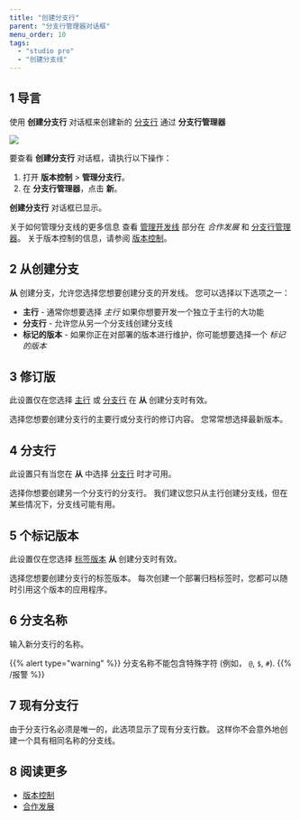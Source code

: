 ```yaml
---
title: "创建分支行"
parent: "分支行管理器对话框"
menu_order: 10
tags:
  - "studio pro"
  - "创建分支线"
---
```


## 1 导言

使用 **创建分支行** 对话框来创建新的 [分支行](version-control#branches) 通过 **分支行管理器**

![](attachments/version-control-menu/create-branch-line.png)

要查看 **创建分支行** 对话框，请执行以下操作：

1. 打开 **版本控制** > **管理分支行**。
2. 在 **分支行管理器**，点击 **新**。

**创建分支行** 对话框已显示。

关于如何管理分支线的更多信息 查看 [管理开发线](collaborative-development#managing-branches) 部分在 *合作发展* 和 [分支行管理器](branch-line-manager-dialog)。 关于版本控制的信息，请参阅 [版本控制](version-control)。

## 2 从创建分支

**从** 创建分支，允许您选择您想要创建分支的开发线。 您可以选择以下选项之一：

* <a name="main-line"></a>**主行** - 通常你想要选择 *主行* 如果你想要开发一个独立于主行的大功能
* <a name="branch-line"></a>**分支行** - 允许您从另一个分支线创建分支线
* <a name="tagged-version"></a>**标记的版本** - 如果你正在对部署的版本进行维护，你可能想要选择一个 *标记的版本*

## 3 修订版

此设置仅在您选择 [主行](#main-line) 或 [分支行](#branch-line) 在 **从** 创建分支时有效。

选择您想要创建分支行的主要行或分支行的修订内容。 您常常想选择最新版本。

## 4 分支行

此设置只有当您在 **从** 中选择 [分支行](#branch-line) 时才可用。

选择你想要创建另一个分支行的分支行。 我们建议您只从主行创建分支线，但在某些情况下，分支线可能有用。

## 5 个标记版本

此设置仅在您选择 [标签版本](#tagged-version) **从** 创建分支时有效。

选择您想要创建分支行的标签版本。 每次创建一个部署归档标签时，您都可以随时引用这个版本的应用程序。

## 6 分支名称

输入新分支行的名称。

{{% alert type="warning" %}}
分支名称不能包含特殊字符 (例如， `@`, `$`, `#`).
{{% /报警 %}}

## 7 现有分支行

由于分支行名必须是唯一的，此选项显示了现有分支行数。 这样你不会意外地创建一个具有相同名称的分支线。

## 8 阅读更多

* [版本控制](version-control)
* [合作发展](collaborative-development)
